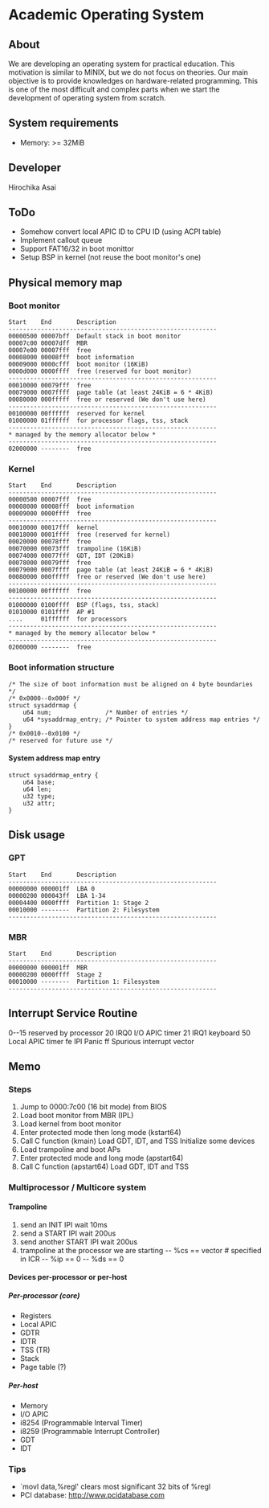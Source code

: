 # Academic Operating System

## About
We are developing an operating system for practical education.  This
motivation is similar to MINIX, but we do not focus on theories.
Our main objective is to provide knowledges on hardware-related
programming.  This is one of the most difficult and complex parts
when we start the development of operating system from scratch.

## System requirements
- Memory: >= 32MiB


## Developer
Hirochika Asai

## ToDo
- Somehow convert local APIC ID to CPU ID (using ACPI table)
- Implement callout queue
- Support FAT16/32 in boot monittor
- Setup BSP in kernel (not reuse the boot monitor's one)

## Physical memory map
### Boot monitor
    Start    End       Description
    ----------------------------------------------------------
    00000500 00007bff  Default stack in boot monitor
    00007c00 00007dff  MBR
    00007e00 00007fff  free
    00008000 00008fff  boot information
    00009000 0000cfff  boot monitor (16KiB)
    0000d000 0000ffff  free (reserved for boot monitor)
    ----------------------------------------------------------
    00010000 00079fff  free
    00079000 0007ffff  page table (at least 24KiB = 6 * 4KiB)
    00080000 000fffff  free or reserved (We don't use here)
    ----------------------------------------------------------
    00100000 00ffffff  reserved for kernel
    01000000 01ffffff  for processor flags, tss, stack
    ----------------------------------------------------------
    * managed by the memory allocator below *
    ----------------------------------------------------------
    02000000 --------  free

### Kernel
    Start    End       Description
    ----------------------------------------------------------
    00000500 00007fff  free
    00008000 00008fff  boot information
    00009000 0000ffff  free
    ----------------------------------------------------------
    00010000 00017fff  kernel
    00018000 0001ffff  free (reserved for kernel)
    00020000 00078fff  free
    00070000 00073fff  trampoline (16KiB)
    00074000 00077fff  GDT, IDT (20KiB)
    00078000 00079fff  free
    00079000 0007ffff  page table (at least 24KiB = 6 * 4KiB)
    00080000 000fffff  free or reserved (We don't use here)
    ----------------------------------------------------------
    00100000 00ffffff  free
    ----------------------------------------------------------
    01000000 0100ffff  BSP (flags, tss, stack)
    01010000 0101ffff  AP #1
    ....     01ffffff  for processors
    ----------------------------------------------------------
    * managed by the memory allocator below *
    ----------------------------------------------------------
    02000000 --------  free

### Boot information structure
    /* The size of boot information must be aligned on 4 byte boundaries */
    /* 0x0000--0x000f */
    struct sysaddrmap {
        u64 num;               /* Number of entries */
        u64 *sysaddrmap_entry; /* Pointer to system address map entries */
    }
    /* 0x0010--0x0100 */
    /* reserved for future use */

#### System address map entry
    struct sysaddrmap_entry {
        u64 base;
        u64 len;
        u32 type;
        u32 attr;
    }

## Disk usage
### GPT
    Start    End       Description
    ----------------------------------------------------------
    00000000 000001ff  LBA 0
    00000200 000043ff  LBA 1-34
    00004400 0000ffff  Partition 1: Stage 2
    00010000 --------  Partition 2: Filesystem
    ----------------------------------------------------------

### MBR
    Start    End       Description
    ----------------------------------------------------------
    00000000 000001ff  MBR
    00000200 0000ffff  Stage 2
    00010000 --------  Partition 1: Filesystem
    ----------------------------------------------------------


## Interrupt Service Routine
  0--15 reserved by processor
  20 IRQ0  I/O APIC timer
  21 IRQ1  keyboard
  50 Local APIC timer
  fe IPI Panic
  ff Spurious interrupt vector



## Memo

### Steps
1. Jump to 0000:7c00 (16 bit mode) from BIOS
2. Load boot monitor from MBR (IPL)
3. Load kernel from boot monitor
4. Enter protected mode then long mode (kstart64)
5. Call C function (kmain)
   Load GDT, IDT, and TSS
   Initialize some devices
6. Load trampoline and boot APs
7. Enter protected mode and long mode (apstart64)
8. Call C function (apstart64)
   Load GDT, IDT and TSS

### Multiprocessor / Multicore system

#### Trampoline
1. send an INIT IPI
   wait 10ms
2. send a START IPI
   wait 200us
3. send another START IPI
   wait 200us
4. trampoline at the processor we are starting
-- %cs == vector # specified in ICR
-- %ip == 0
-- %ds == 0

#### Devices per-processor or per-host
##### Per-processor (core)
- Registers
- Local APIC
- GDTR
- IDTR
- TSS (TR)
- Stack
- Page table (?)

##### Per-host
- Memory
- I/O APIC
- i8254 (Programmable Interval Timer)
- i8259 (Programmable Interrupt Controller)
- GDT
- IDT

### Tips
- `movl data,%regl' clears most significant 32 bits of %regl
- PCI database: http://www.pcidatabase.com
